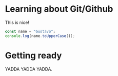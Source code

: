 # Learning about Git/Github

This is nice!

```js
const name = "Gustavo";
console.log(name.toUpperCase());
```

# Getting ready

YADDA YADDA YADDA.